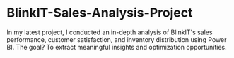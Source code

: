 # BlinkIT-Sales-Analysis-Project
In my latest project, I conducted an in-depth analysis of BlinkIT's sales performance, customer satisfaction, and inventory distribution using Power BI. The goal? To extract meaningful insights and optimization opportunities.

